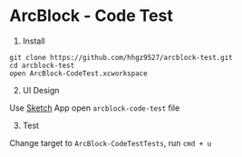 # ArcBlock - Code Test

1. Install

```
git clone https://github.com/hhgz9527/arcblock-test.git
cd arcblock-test
open ArcBlock-CodeTest.xcworkspace
```

2. UI Design

Use [Sketch](http://sketch.com) App open `arcblock-code-test` file 

3. Test

Change target to `ArcBlock-CodeTestTests`,  run `cmd + u`
